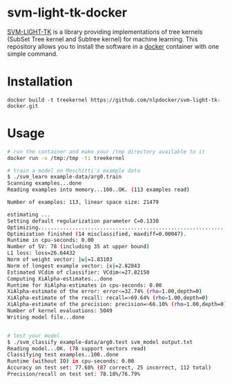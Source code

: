 svm-light-tk-docker
===================

[SVM-LIGHT-TK](http://disi.unitn.it/moschitti/Tree-Kernel.htm) is a library
providing implementations of tree kernels (SubSet Tree kernel and Subtree kernel)
for machine learning. This repository allows you to install the software in a
[docker](https://www.docker.com/) container with one simple command.

Installation
============

``docker build -t treekernel https://github.com/nlpdocker/svm-light-tk-docker.git``


Usage
=====

```bash
# run the container and make your /tmp directory available to it
docker run -v /tmp:/tmp -ti treekernel

# train a model on Moschitti's example data
$ ./svm_learn example-data/arg0.train 
Scanning examples...done
Reading examples into memory...100..OK. (113 examples read)

Number of examples: 113, linear space size: 21479

estimating ...
Setting default regularization parameter C=0.1330
Optimizing...................................................................done. (68 iterations)
Optimization finished (14 misclassified, maxdiff=0.00047).
Runtime in cpu-seconds: 0.00
Number of SV: 78 (including 35 at upper bound)
L1 loss: loss=26.64432
Norm of weight vector: |w|=1.83103
Norm of longest example vector: |x|=2.82843
Estimated VCdim of classifier: VCdim<=27.82150
Computing XiAlpha-estimates...done
Runtime for XiAlpha-estimates in cpu-seconds: 0.00
XiAlpha-estimate of the error: error<=32.74% (rho=1.00,depth=0)
XiAlpha-estimate of the recall: recall=>69.64% (rho=1.00,depth=0)
XiAlpha-estimate of the precision: precision=>66.10% (rho=1.00,depth=0)
Number of kernel evaluations: 5049
Writing model file...done


# test your model
$ ./svm_classify example-data/arg0.test svm_model output.txt       
Reading model...OK. (78 support vectors read)
Classifying test examples..100..done
Runtime (without IO) in cpu-seconds: 0.00
Accuracy on test set: 77.68% (87 correct, 25 incorrect, 112 total)
Precision/recall on test set: 78.18%/76.79%
```
